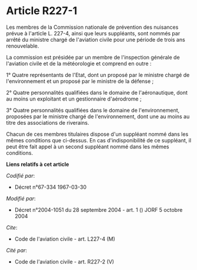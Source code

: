# Article R227-1

Les membres de la Commission nationale de prévention des nuisances prévue à l'article L. 227-4, ainsi que leurs suppléants,
sont nommés par arrêté du ministre chargé de l'aviation civile pour une période de trois ans renouvelable.

La commission est présidée par un membre de l'inspection générale de l'aviation civile et de la météorologie et comprend en
outre :

1° Quatre représentants de l'Etat, dont un proposé par le ministre chargé de l'environnement et un proposé par le ministre de
la défense ;

2° Quatre personnalités qualifiées dans le domaine de l'aéronautique, dont au moins un exploitant et un gestionnaire
d'aérodrome ;

3° Quatre personnalités qualifiées dans le domaine de l'environnement, proposées par le ministre chargé de l'environnement,
dont une au moins au titre des associations de riverains.

Chacun de ces membres titulaires dispose d'un suppléant nommé dans les mêmes conditions que ci-dessus. En cas
d'indisponibilité de ce suppléant, il peut être fait appel à un second suppléant nommé dans les mêmes conditions.

**Liens relatifs à cet article**

_Codifié par_:

  - Décret n°67-334 1967-03-30

_Modifié par_:

  - Décret n°2004-1051 du 28 septembre 2004 - art. 1 () JORF 5 octobre 2004

_Cite_:

  - Code de l'aviation civile - art. L227-4 (M)

_Cité par_:

  - Code de l'aviation civile - art. R227-2 (V)
